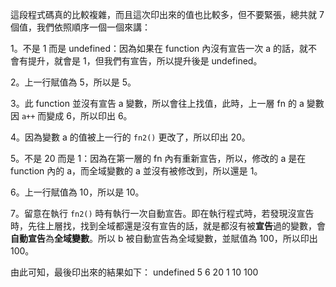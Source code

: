 
這段程式碼真的比較複雜，而且這次印出來的值也比較多，但不要緊張，總共就 7 個值，我們依照順序一個一個來講：

1。不是 1 而是 undefined：因為如果在 function 內沒有宣告一次 a 的話，就不會有提升，就會是 1，但我們有宣告，所以提升後是 undefined。

2。上一行賦值為 5，所以是 5。

3。此 function 並沒有宣告 a 變數，所以會往上找值，此時，上一層 fn 的 a 變數因 `a++` 而變成 6，所以印出 6。

4。因為變數 a 的值被上一行的 `fn2()` 更改了，所以印出 20。

5。不是 20 而是 1：因為在第一層的 fn 內有重新宣告，所以，修改的 a 是在 function 內的 a，而全域變數的 a 並沒有被修改到，所以還是 1。

6。上一行賦值為 10，所以是 10。

7。留意在執行 `fn2()` 時有執行一次自動宣告。即在執行程式時，若發現沒宣告時，先往上層找，找到全域都還是沒有宣告的話，就是都沒有被**宣告**過的變數，會 **自動宣告**為**全域變數**。所以 b 被自動宣告為全域變數，並賦值為 100，所以印出 100。

由此可知，最後印出來的結果如下：
undefined
5
6
20
1
10
100